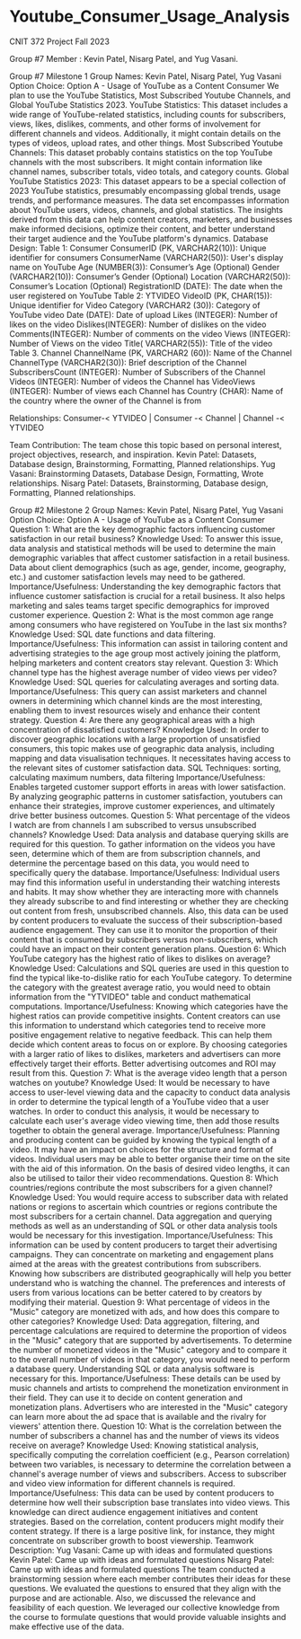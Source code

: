 # Youtube_Consumer_Usage_Analysis
CNIT 372 Project Fall 2023

Group #7 Member : Kevin Patel, Nisarg Patel, and Yug Vasani.

Group #7 Milestone 1
Group Names: Kevin Patel, Nisarg Patel, Yug Vasani
Option Choice: Option A - Usage of YouTube as a Content Consumer
We plan to use the YouTube Statistics, Most Subscribed Youtube Channels, and Global YouTube Statistics 2023.
YouTube Statistics: This dataset includes a wide range of YouTube-related statistics, including counts for subscribers, views, likes, dislikes, comments, and other forms of involvement for different channels and videos. Additionally, it might contain details on the types of videos, upload rates, and other things.
Most Subscribed Youtube Channels: This dataset probably contains statistics on the top YouTube channels with the most subscribers. It might contain information like channel names, subscriber totals, video totals, and category counts.
Global YouTube Statistics 2023: This dataset appears to be a special collection of 2023 YouTube statistics, presumably encompassing global trends, usage trends, and performance measures.
The data set encompasses information about YouTube users, videos, channels, and global statistics. The insights derived from this data can help content creators, marketers, and businesses make informed decisions, optimize their content, and better understand their target audience and the YouTube platform's dynamics.
Database Design:
Table 1: Consumer
ConsumerID (PK, VARCHAR2(10)): Unique identifier for consumers
ConsumerName (VARCHAR2(50)): User's display name on YouTube
Age (NUMBER(3)): Consumer’s Age (Optional)
Gender (VARCHAR2(10)): Consumer’s Gender (Optional)
Location (VARCHAR2(50)): Consumer’s Location (Optional)
RegistrationID (DATE): The date when the user registered on YouTube
Table 2: YTVIDEO
VideoID (PK, CHAR(15)): Unique identifier for Video
Category (VARCHAR2 (30)): Category of YouTube video
Date (DATE): Date of upload
Likes (INTEGER): Number of likes on the video
Dislikes(INTEGER): Number of dislikes on the video
Comments(INTEGER): Number of comments on the video
Views (INTEGER): Number of Views on the video
Title( VARCHAR2(55)): Title of the video
Table 3. Channel 
ChannelName (PK, VARCHAR2 (60)): Name of the Channel
ChannelType (VARCHAR2(30)): Brief description of the Channel
SubscribersCount (INTEGER): Number of Subscribers of the Channel
Videos (INTEGER): Number of videos the Channel has
VideoViews (INTEGER): Number of views each Channel has
Country (CHAR): Name of the country where the owner of the Channel is from

Relationships: Consumer-< YTVIDEO | Consumer -< Channel | Channel -< YTVIDEO



Team Contribution:
The team chose this topic based on personal interest, project objectives, research, and inspiration.
Kevin Patel: Datasets, Database design, Brainstorming, Formatting, Planned relationships.
Yug Vasani: Brainstorming Datasets, Database Design, Formatting, Wrote relationships.
Nisarg Patel: Datasets, Brainstorming, Database design, Formatting, Planned relationships.


Group #2 Milestone 2 
Group Names: Kevin Patel, Nisarg Patel, Yug Vasani
Option Choice: Option A - Usage of YouTube as a Content Consumer
Question 1: What are the key demographic factors influencing customer satisfaction in our retail business?
Knowledge Used: To answer this issue, data analysis and statistical methods will be used to determine the main demographic variables that affect customer satisfaction in a retail business. Data about client demographics (such as age, gender, income, geography, etc.) and customer satisfaction levels may need to be gathered.
Importance/Usefulness: Understanding the key demographic factors that influence customer satisfaction is crucial for a retail business. It also helps marketing and sales teams target specific demographics for improved customer experience.
Question 2: What is the most common age range among consumers who have registered on YouTube in the last six months?
Knowledge Used: SQL date functions and data filtering.
Importance/Usefulness: This information can assist in tailoring content and advertising strategies to the age group most actively joining the platform, helping marketers and content creators stay relevant.
Question 3: Which channel type has the highest average number of video views per video?
Knowledge Used: SQL queries for calculating averages and sorting data.
Importance/Usefulness: This query can assist marketers and channel owners in determining which channel kinds are the most interesting, enabling them to invest resources wisely and enhance their content strategy.
Question 4: Are there any geographical areas with a high concentration of dissatisfied customers?
Knowledge Used: In order to discover geographic locations with a large proportion of unsatisfied consumers, this topic makes use of geographic data analysis, including mapping and data visualisation techniques. It necessitates having access to the relevant sites of customer satisfaction data. SQL Techniques: sorting, calculating maximum numbers, data filtering
Importance/Usefulness: Enables targeted customer support efforts in areas with lower satisfaction. By analyzing geographic patterns in customer satisfaction, youtubers can enhance their strategies, improve customer experiences, and ultimately drive better business outcomes.
Question 5: What percentage of the videos I watch are from channels I am subscribed to versus unsubscribed channels? 
Knowledge Used: Data analysis and database querying skills are required for this question. To gather information on the videos you have seen, determine which of them are from subscription channels, and determine the percentage based on this data, you would need to specifically query the database.
Importance/Usefulness: Individual users may find this information useful in understanding their watching interests and habits. It may show whether they are interacting more with channels they already subscribe to and find interesting or whether they are checking out content from fresh, unsubscribed channels. Also, this data can be used by content producers to evaluate the success of their subscription-based audience engagement. They can use it to monitor the proportion of their content that is consumed by subscribers versus non-subscribers, which could have an impact on their content generation plans. 
Question 6: Which YouTube category has the highest ratio of likes to dislikes on average?
Knowledge Used: Calculations and SQL queries are used in this question to find the typical like-to-dislike ratio for each YouTube category. To determine the category with the greatest average ratio, you would need to obtain information from the "YTVIDEO" table and conduct mathematical computations.
Importance/Usefulness: Knowing which categories have the highest ratios can provide competitive insights. Content creators can use this information to understand which categories tend to receive more positive engagement relative to negative feedback. This can help them decide which content areas to focus on or explore. By choosing categories with a larger ratio of likes to dislikes, marketers and advertisers can more effectively target their efforts. Better advertising outcomes and ROI may result from this.
Question 7: What is the average video length that a person watches on youtube?
Knowledge Used: It would be necessary to have access to user-level viewing data and the capacity to conduct data analysis in order to determine the typical length of a YouTube video that a user watches. In order to conduct this analysis, it would be necessary to calculate each user's average video viewing time, then add those results together to obtain the general average.
Importance/Usefulness: Planning and producing content can be guided by knowing the typical length of a video. It may have an impact on choices for the structure and format of videos. Individual users may be able to better organise their time on the site with the aid of this information. On the basis of desired video lengths, it can also be utilised to tailor their video recommendations.
Question 8: Which countries/regions contribute the most subscribers for a given channel?
Knowledge Used: You would require access to subscriber data with related nations or regions to ascertain which countries or regions contribute the most subscribers for a certain channel. Data aggregation and querying methods as well as an understanding of SQL or other data analysis tools would be necessary for this investigation.
Importance/Usefulness: This information can be used by content producers to target their advertising campaigns. They can concentrate on marketing and engagement plans aimed at the areas with the greatest contributions from subscribers. Knowing how subscribers are distributed geographically will help you better understand who is watching the channel. The preferences and interests of users from various locations can be better catered to by creators by modifying their material.
Question 9: What percentage of videos in the "Music" category are monetized with ads, and how does this compare to other categories?
Knowledge Used: Data aggregation, filtering, and percentage calculations are required to determine the proportion of videos in the "Music" category that are supported by advertisements. To determine the number of monetized videos in the "Music" category and to compare it to the overall number of videos in that category, you would need to perform a database query. Understanding SQL or data analysis software is necessary for this.
Importance/Usefulness: These details can be used by music channels and artists to comprehend the monetization environment in their field. They can use it to decide on content generation and monetization plans. Advertisers who are interested in the "Music" category can learn more about the ad space that is available and the rivalry for viewers' attention there.
Question 10: What is the correlation between the number of subscribers a channel has and the number of views its videos receive on average?
Knowledge Used: Knowing statistical analysis, specifically computing the correlation coefficient (e.g., Pearson correlation) between two variables, is necessary to determine the correlation between a channel's average number of views and subscribers. Access to subscriber and video view information for different channels is required.
Importance/Usefulness: This data can be used by content producers to determine how well their subscription base translates into video views. This knowledge can direct audience engagement initiatives and content strategies. Based on the correlation, content producers might modify their content strategy. If there is a large positive link, for instance, they might concentrate on subscriber growth to boost viewership.
Teamwork Description: 
Yug Vasani: Came up with ideas and formulated questions
Kevin Patel: Came up with ideas and formulated questions
Nisarg Patel: Came up with ideas and formulated questions
The team conducted a brainstorming session where each member contributes their ideas for these questions. We evaluated the questions to ensured that they align with the purpose and are actionable. Also, we discussed the relevance and feasibility of each question. We leveraged our collective knowledge from the course to formulate questions that would provide valuable insights and make effective use of the data.
